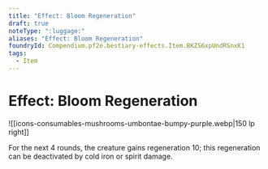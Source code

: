 ```yaml
---
title: "Effect: Bloom Regeneration"
draft: true
noteType: ":luggage:"
aliases: "Effect: Bloom Regeneration"
foundryId: Compendium.pf2e.bestiary-effects.Item.BKZS6xpUndRSnxK1
tags:
  - Item
---
```


# Effect: Bloom Regeneration
![[icons-consumables-mushrooms-umbontae-bumpy-purple.webp|150 lp right]]

For the next 4 rounds, the creature gains regeneration 10; this regeneration can be deactivated by cold iron or spirit damage.
